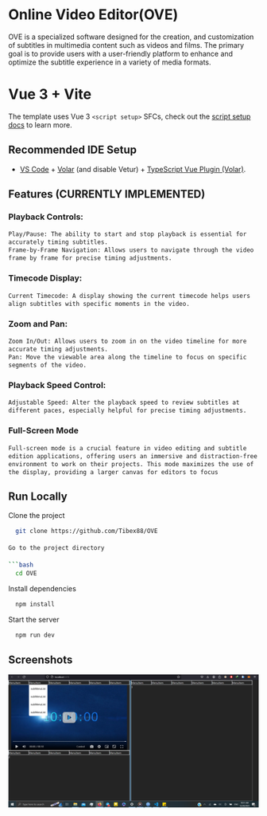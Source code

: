 # Online Video Editor(OVE)

OVE is a specialized software designed for the creation, and customization of subtitles in multimedia content such as videos and films. The primary goal is to provide users with a user-friendly platform to enhance and optimize the subtitle experience in a variety of media formats.


# Vue 3 + Vite

 The template uses Vue 3 `<script setup>` SFCs, check out the [script setup docs](https://v3.vuejs.org/api/sfc-script-setup.html#sfc-script-setup) to learn more.

## Recommended IDE Setup

- [VS Code](https://code.visualstudio.com/) + [Volar](https://marketplace.visualstudio.com/items?itemName=Vue.volar) (and disable Vetur) + [TypeScript Vue Plugin (Volar)](https://marketplace.visualstudio.com/items?itemName=Vue.vscode-typescript-vue-plugin).




## Features (CURRENTLY IMPLEMENTED)

### Playback Controls:
    Play/Pause: The ability to start and stop playback is essential for accurately timing subtitles.
    Frame-by-Frame Navigation: Allows users to navigate through the video frame by frame for precise timing adjustments.

### Timecode Display:

    Current Timecode: A display showing the current timecode helps users align subtitles with specific moments in the video.

### Zoom and Pan:

    Zoom In/Out: Allows users to zoom in on the video timeline for more accurate timing adjustments.
    Pan: Move the viewable area along the timeline to focus on specific segments of the video.

### Playback Speed Control:

    Adjustable Speed: Alter the playback speed to review subtitles at different paces, especially helpful for precise timing adjustments.

### Full-Screen Mode 

    Full-screen mode is a crucial feature in video editing and subtitle edition applications, offering users an immersive and distraction-free environment to work on their projects. This mode maximizes the use of the display, providing a larger canvas for editors to focus 


## Run Locally

Clone the project

```bash
  git clone https://github.com/Tibex88/OVE

Go to the project directory

```bash
  cd OVE
```

Install dependencies

```bash
  npm install
```

Start the server

```bash
  npm run dev
```


## Screenshots

![App Screenshot](https://github.com/Tibex88/OVE/blob/main/screenshots/1.png)




